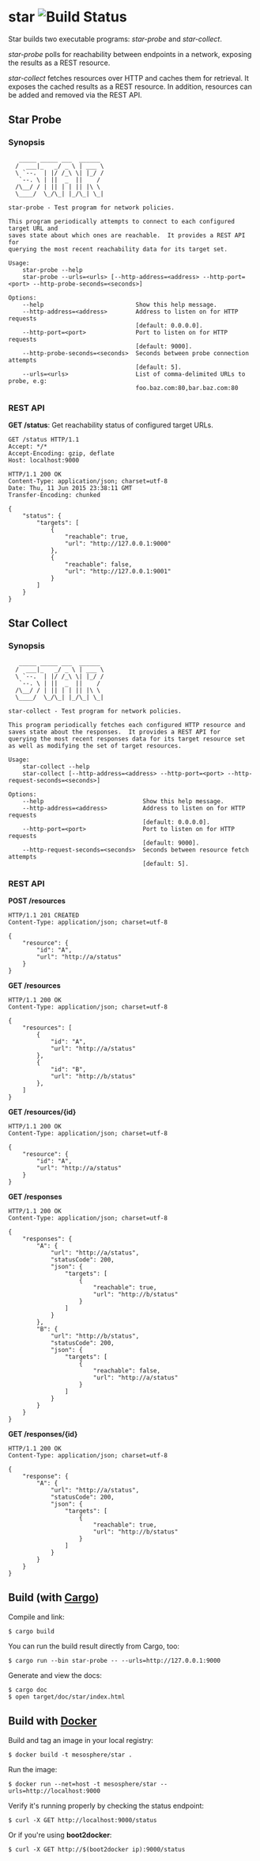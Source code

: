 # star ![Build Status](https://travis-ci.org/mesosphere/star.svg?branch=master)

Star builds two executable programs: _star-probe_ and _star-collect_.

_star-probe_ polls for reachability between endpoints
in a network, exposing the results as a REST resource.

_star-collect_ fetches resources over HTTP and caches them for
retrieval.  It exposes the cached results as a REST resource.  In
addition, resources can be added and removed via the REST API.

## Star Probe

### Synopsis

```
   _____ _____ ___  ______
  /  ___|_   _/ _ \ | ___ \
  \ `--.  | |/ /_\ \| |_/ /
   `--. \ | ||  _  ||    /
  /\__/ / | || | | || |\ \
  \____/  \_/\_| |_/\_| \_|

star-probe - Test program for network policies.

This program periodically attempts to connect to each configured target URL and
saves state about which ones are reachable.  It provides a REST API for
querying the most recent reachability data for its target set.

Usage:
    star-probe --help
    star-probe --urls=<urls> [--http-address=<address> --http-port=<port> --http-probe-seconds=<seconds>]

Options:
    --help                          Show this help message.
    --http-address=<address>        Address to listen on for HTTP requests
                                    [default: 0.0.0.0].
    --http-port=<port>              Port to listen on for HTTP requests
                                    [default: 9000].
    --http-probe-seconds=<seconds>  Seconds between probe connection attempts
                                    [default: 5].
    --urls=<urls>                   List of comma-delimited URLs to probe, e.g:
                                    foo.baz.com:80,bar.baz.com:80
```

### REST API

**GET /status**: Get reachability status of configured target URLs.

```http
GET /status HTTP/1.1
Accept: */*
Accept-Encoding: gzip, deflate
Host: localhost:9000
```

```http
HTTP/1.1 200 OK
Content-Type: application/json; charset=utf-8
Date: Thu, 11 Jun 2015 23:38:11 GMT
Transfer-Encoding: chunked

{
    "status": {
        "targets": [
            {
                "reachable": true,
                "url": "http://127.0.0.1:9000"
            },
            {
                "reachable": false,
                "url": "http://127.0.0.1:9001"
            }
        ]
    }
}
```

## Star Collect

### Synopsis

```
   _____ _____ ___  ______
  /  ___|_   _/ _ \ | ___ \
  \ `--.  | |/ /_\ \| |_/ /
   `--. \ | ||  _  ||    /
  /\__/ / | || | | || |\ \
  \____/  \_/\_| |_/\_| \_|

star-collect - Test program for network policies.

This program periodically fetches each configured HTTP resource and
saves state about the responses.  It provides a REST API for
querying the most recent responses data for its target resource set
as well as modifying the set of target resources.

Usage:
    star-collect --help
    star-collect [--http-address=<address> --http-port=<port> --http-request-seconds=<seconds>]

Options:
    --help                            Show this help message.
    --http-address=<address>          Address to listen on for HTTP requests
                                      [default: 0.0.0.0].
    --http-port=<port>                Port to listen on for HTTP requests
                                      [default: 9000].
    --http-request-seconds=<seconds>  Seconds between resource fetch attempts
                                      [default: 5].
```

### REST API

**POST /resources**

```http
HTTP/1.1 201 CREATED
Content-Type: application/json; charset=utf-8

{
    "resource": {
        "id": "A",
        "url": "http://a/status"
    }
}
```

**GET /resources**

```http
HTTP/1.1 200 OK
Content-Type: application/json; charset=utf-8

{
    "resources": [
        {
            "id": "A",
            "url": "http://a/status"
        },
        {
            "id": "B",
            "url": "http://b/status"
        },
    ]
}
```

**GET /resources/{id}**

```http
HTTP/1.1 200 OK
Content-Type: application/json; charset=utf-8

{
    "resource": {
        "id": "A",
        "url": "http://a/status"
    }
}
```

**GET /responses**

```http
HTTP/1.1 200 OK
Content-Type: application/json; charset=utf-8

{
    "responses": {
        "A": {
            "url": "http://a/status",
            "statusCode": 200,
            "json": {
                "targets": [
                    {
                        "reachable": true,
                        "url": "http://b/status"
                    }
                ]
            }
        },
        "B": {
            "url": "http://b/status",
            "statusCode": 200,
            "json": {
                "targets": [
                    {
                        "reachable": false,
                        "url": "http://a/status"
                    }
                ]
            }
        }
    }
}
```

**GET /responses/{id}**

```http
HTTP/1.1 200 OK
Content-Type: application/json; charset=utf-8

{
    "response": {
        "A": {
            "url": "http://a/status",
            "statusCode": 200,
            "json": {
                "targets": [
                    {
                        "reachable": true,
                        "url": "http://b/status"
                    }
                ]
            }
        }
    }
}
```


## Build (with [Cargo](http://doc.crates.io))

Compile and link:

```shell
$ cargo build
```

You can run the build result directly from Cargo, too:

```shell
$ cargo run --bin star-probe -- --urls=http://127.0.0.1:9000
```

Generate and view the docs:

```shell
$ cargo doc
$ open target/doc/star/index.html
```

## Build with [Docker](http://www.docker.com)

Build and tag an image in your local registry:

```shell
$ docker build -t mesosphere/star .
```

Run the image:

```shell
$ docker run --net=host -t mesosphere/star --urls=http://localhost:9000
```

Verify it's running properly by checking the status endpoint:

```shell
$ curl -X GET http://localhost:9000/status
```

Or if you're using **boot2docker**:

```shell
$ curl -X GET http://$(boot2docker ip):9000/status
```
